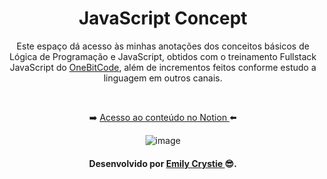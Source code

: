 <div align="center"> 
 <h1> JavaScript Concept </h1>
 <p> Este espaço dá acesso às minhas anotações dos conceitos básicos de Lógica de Programação e JavaScript, obtidos com o treinamento Fullstack JavaScript do <a   href="https://go.hotmart.com/V68692158X" target="_blank">OneBitCode</a>, além de incrementos feitos conforme estudo a linguagem em outros canais. </p>
 <br>
 <p> ➡️ <a href="https://projetoscrystie.notion.site/JavaScript-efe20977503e4ffc85fea91b7f59b7c3" target="_blank"> Acesso ao conteúdo no Notion </a>⬅️</p>
 
 ![image](https://user-images.githubusercontent.com/81563039/159782205-b979303c-2925-418c-937b-ec8377205b6e.png)
</div>

<h4 align="center"> Desenvolvido por <a href="https://www.linkedin.com/in/emilycrystie/" target="_blank"> Emily Crystie <a>  😎. <h4>
